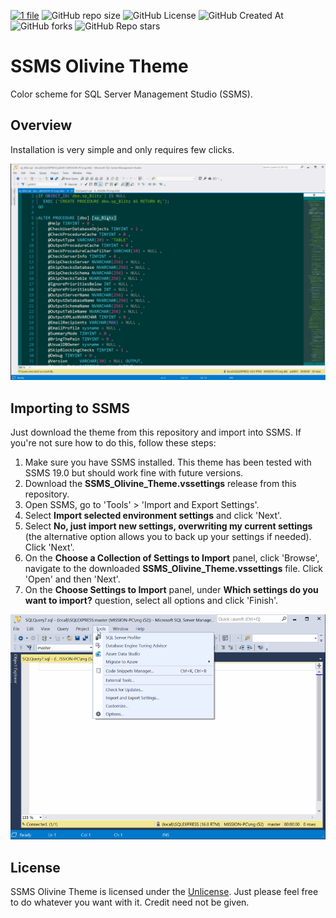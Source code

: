 [![1 file](https://img.shields.io/badge/files-1-blue)](https://github.com/MaxGripe/ssms-olivine-color-theme/blob/main/SSMS_Olivine_Theme.vssettings)
![GitHub repo size](https://img.shields.io/github/repo-size/MaxGripe/ssms-olivine-color-theme)
![GitHub License](https://img.shields.io/github/license/MaxGripe/ssms-olivine-color-theme)
![GitHub Created At](https://img.shields.io/github/created-at/MaxGripe/ssms-olivine-color-theme)
![GitHub forks](https://img.shields.io/github/forks/MaxGripe/ssms-olivine-color-theme)
![GitHub Repo stars](https://img.shields.io/github/stars/MaxGripe/ssms-olivine-color-theme)

# SSMS Olivine Theme

Color scheme for SQL Server Management Studio (SSMS). 

## Overview

Installation is very simple and only requires few clicks.

![alt text](https://github.com/MaxGripe/ssms-olivine-color-theme/blob/master/readme_files/preview.gif "Preview")

## Importing to SSMS
Just download the theme from this repository and import into SSMS. If you're not sure how to do this, follow these steps:

1. Make sure you have SSMS installed. This theme has been tested with SSMS 19.0 but should work fine with future versions.
2. Download the **SSMS_Olivine_Theme.vssettings** release from this repository.
3. Open SSMS, go to 'Tools' > 'Import and Export Settings'.
4. Select **Import selected environment settings** and click 'Next'.
5. Select **No, just import new settings, overwriting my current settings** (the alternative option allows you to back up your settings if needed). Click 'Next'.
6. On the **Choose a Collection of Settings to Import** panel, click 'Browse', navigate to the downloaded **SSMS_Olivine_Theme.vssettings** file. Click 'Open' and then 'Next'.
7. On the **Choose Settings to Import** panel, under **Which settings do you want to import?** question, select all options and click 'Finish'.

![alt text](https://github.com/MaxGripe/ssms-olivine-color-theme/blob/master/readme_files/installation.gif "Installation")

## License

SSMS Olivine Theme is licensed under the [Unlicense](https://choosealicense.com/licenses/unlicense/).
Just please feel free to do whatever you want with it.
Credit need not be given.





